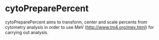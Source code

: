 # cytoPreparePercent
cytoPreparePercent aims to transform, center and scale percents from cytometry analysis in order to use MeV (http://www.tm4.org/mev.html) for carrying out analysis.
